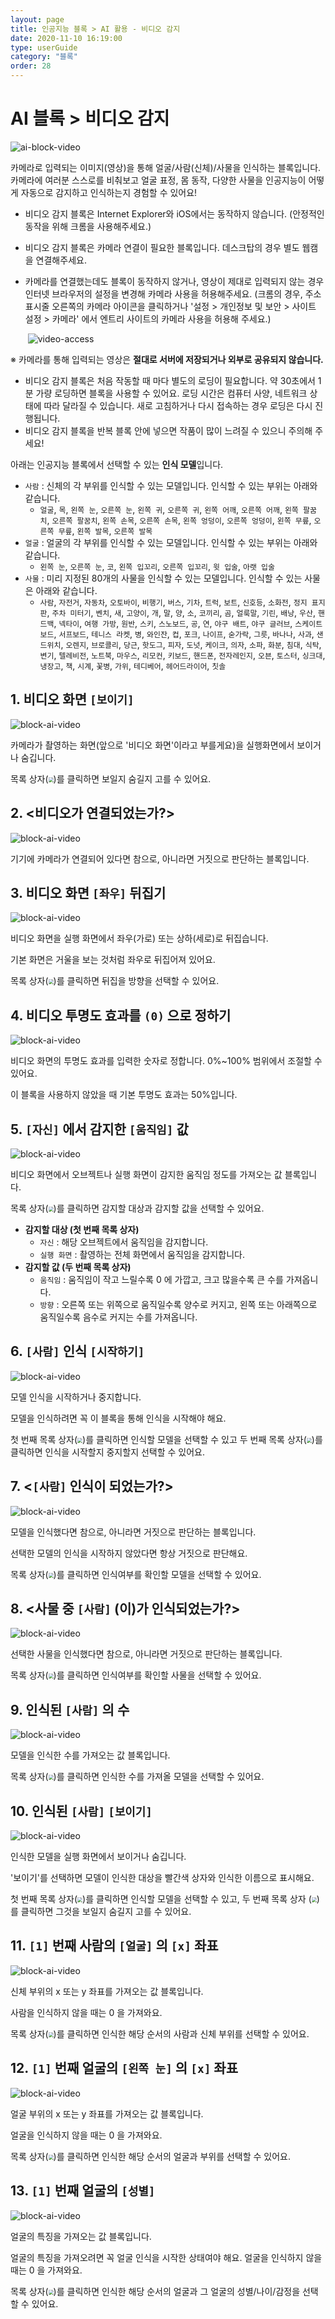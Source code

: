 ```yaml
---
layout: page
title: 인공지능 블록 > AI 활용 - 비디오 감지
date: 2020-11-10 16:19:00
type: userGuide
category: "블록"
order: 28
---
```


# AI 블록 > 비디오 감지

![ai-block-video](images/window/ai-block-video.png)

카메라로 입력되는 이미지(영상)을 통해 얼굴/사람(신체)/사물을 인식하는 블록입니다. 카메라에 여러분 스스로를 비춰보고 얼굴 표정, 몸 동작, 다양한 사물을 인공지능이 어떻게 자동으로 감지하고 인식하는지 경험할 수 있어요!
+ 비디오 감지 블록은 Internet Explorer와 iOS에서는 동작하지 않습니다.
(안정적인 동작을 위해 크롬을 사용해주세요.)
+ 비디오 감지 블록은 카메라 연결이 필요한 블록입니다. 데스크탑의 경우 별도 웹캠을 연결해주세요.
+ 카메라를 연결했는데도 블록이 동작하지 않거나, 영상이 제대로 입력되지 않는 경우 인터넷 브라우저의 설정을 변경해 카메라 사용을 허용해주세요.
(크롬의 경우, 주소 표시줄 오른쪽의 카메라 아이콘을 클릭하거나 '설정 > 개인정보 및 보안 > 사이트 설정 > 카메라' 에서 엔트리 사이트의 카메라 사용을 허용해 주세요.)

  ​                                                      ![video-access](images/window/video-access.png)

※ 카메라를 통해 입력되는 영상은 **절대로 서버에 저장되거나 외부로 공유되지 않습니다.**
+ 비디오 감지 블록은 처음 작동할 때 마다 별도의 로딩이 필요합니다. 약 30초에서 1분 가량 로딩하면 블록을 사용할 수 있어요. 로딩 시간은 컴퓨터 사양, 네트워크 상태에 따라 달라질 수 있습니다. 새로 고침하거나 다시 접속하는 경우 로딩은 다시 진행됩니다.
+ 비디오 감지 블록을 반복 블록 안에 넣으면 작품이 많이 느려질 수 있으니 주의해 주세요!

아래는 인공지능 블록에서 선택할 수 있는 **인식 모델**입니다.
+ `사람` : 신체의 각 부위를 인식할 수 있는 모델입니다. 인식할 수 있는 부위는 아래와 같습니다.
  + `얼굴`, `목`, `왼쪽 눈`, `오른쪽 눈`, `왼쪽 귀`, `오른쪽 귀`, `왼쪽 어깨`, `오른쪽 어깨`, `왼쪽 팔꿈치`, `오른쪽 팔꿈치`, `왼쪽 손목`, `오른쪽 손목`, `왼쪽 엉덩이`, `오른쪽 엉덩이`, `왼쪽 무릎`, `오른쪽 무릎`, `왼쪽 발목`, `오른쪽 발목`
+ `얼굴` : 얼굴의 각 부위를 인식할 수 있는 모델입니다. 인식할 수 있는 부위는 아래와 같습니다.
  + `왼쪽 눈`, `오른쪽 눈`, `코`, `왼쪽 입꼬리`, `오른쪽 입꼬리`, `윗 입술`, `아랫 입술`
+ `사물` : 미리 지정된 80개의 사물을 인식할 수 있는 모델입니다. 인식할 수 있는 사물은 아래와 같습니다.
  + `사람`, `자전거`, `자동차`, `오토바이`, `비행기`, `버스`, `기차`, `트럭`, `보트`, `신호등`, `소화전`, `정지 표지판`, `주차 미터기`, `벤치`, `새`, `고양이`, `개`, `말`, `양`, `소`, `코끼리`, `곰`, `얼룩말`, `기린`, `배낭`, `우산`, `핸드백`, `넥타이`, `여행 가방`, `원반`, `스키`, `스노보드`, `공`, `연`, `야구 배트`, `야구 글러브`, `스케이트보드`, `서프보드`, `테니스 라켓`, `병`, `와인잔`, `컵`, `포크`, `나이프`, `숟가락`, `그릇`, `바나나`, `사과`, `샌드위치`, `오렌지`, `브로콜리`, `당근`, `핫도그`, `피자`, `도넛`, `케이크`, `의자`, `소파`, `화분`, `침대`, `식탁`, `변기`, `텔레비전`, `노트북`, `마우스`, `리모컨`, `키보드`, `핸드폰`, `전자레인지`, `오븐`, `토스터`, `싱크대`, `냉장고`, `책`, `시계`, `꽃병`, `가위`, `테디베어`, `헤어드라이어`, `칫솔`

## 1. 비디오 화면 `[보이기]`

![block-ai-video](images/block-ai-video-01.png)

카메라가 촬영하는 화면(앞으로 '비디오 화면'이라고 부를게요)을 실행화면에서 보이거나 숨깁니다.

목록 상자(<img src="images/icon/dropdown-ai.png" style="zoom:50%;" />)를 클릭하면 보일지 숨길지 고를 수 있어요.

## 2. <비디오가 연결되었는가?>

![block-ai-video](images/block-ai-video-02.png)

기기에 카메라가 연결되어 있다면 참으로, 아니라면 거짓으로 판단하는 블록입니다.

## 3. 비디오 화면 `[좌우]` 뒤집기

![block-ai-video](images/block-ai-video-03.png)

비디오 화면을 실행 화면에서 좌우(가로) 또는 상하(세로)로 뒤집습니다.

기본 화면은 거울을 보는 것처럼 좌우로 뒤집어져 있어요.

목록 상자(<img src="images/icon/dropdown-ai.png" style="zoom:50%;" />)를 클릭하면 뒤집을 방향을 선택할 수 있어요.

## 4. 비디오 투명도 효과를 `(0)` 으로 정하기

![block-ai-video](images/block-ai-video-04.png)

비디오 화면의 투명도 효과를 입력한 숫자로 정합니다. 0%~100% 범위에서 조절할 수 있어요.

이 블록을 사용하지 않았을 때 기본 투명도 효과는 50%입니다.

## 5. `[자신]` 에서 감지한 `[움직임]` 값

![block-ai-video](images/block-ai-video-05.png)

비디오 화면에서 오브젝트나 실행 화면이 감지한 움직임 정도를 가져오는 값 블록입니다.

목록 상자(<img src="images/icon/dropdown-ai.png" style="zoom:50%;" />)를 클릭하면 감지할 대상과 감지할 값을 선택할 수 있어요.
+ **감지할 대상 (첫 번째 목록 상자)**
  + `자신`  : 해당 오브젝트에서 움직임을 감지합니다.  
  + `실행 화면` : 촬영하는 전체 화면에서 움직임을 감지합니다.
+ **감지할 값 (두 번째 목록 상자)**
  + `움직임` : 움직임이 작고 느릴수록 0 에 가깝고, 크고 많을수록 큰 수를 가져옵니다.
  + `방향` : 오른쪽 또는 위쪽으로 움직일수록 양수로 커지고, 왼쪽 또는 아래쪽으로 움직일수록 음수로 커지는 수를 가져옵니다.

## 6. `[사람]` 인식 `[시작하기]`

![block-ai-video](images/block-ai-video-06.png)

모델 인식을 시작하거나 중지합니다.

모델을 인식하려면 꼭 이 블록을 통해 인식을 시작해야 해요.

첫 번째 목록 상자(<img src="images/icon/dropdown-ai.png" style="zoom:50%;" />)를 클릭하면 인식할 모델을 선택할 수 있고 두 번째 목록 상자(<img src="images/icon/dropdown-ai.png" style="zoom:50%;" />)를 클릭하면 인식을 시작할지 중지할지 선택할 수 있어요.

## 7. <`[사람]` 인식이 되었는가?>

![block-ai-video](images/block-ai-video-07.png)

모델을 인식했다면 참으로, 아니라면 거짓으로 판단하는 블록입니다.

선택한 모델의 인식을 시작하지 않았다면 항상 거짓으로 판단해요.

목록 상자(<img src="images/icon/dropdown-ai.png" style="zoom:50%;" />)를 클릭하면 인식여부를 확인할 모델을 선택할 수 있어요.

## 8. <사물 중 `[사람]` (이)가 인식되었는가?>

![block-ai-video](images/block-ai-video-08.png)

선택한 사물을 인식했다면 참으로, 아니라면 거짓으로 판단하는 블록입니다.

목록 상자(<img src="images/icon/dropdown-ai.png" style="zoom:50%;" />)를 클릭하면 인식여부를 확인할 사물을 선택할 수 있어요.

## 9. 인식된 `[사람]` 의 수

![block-ai-video](images/block-ai-video-09.png)

모델을 인식한 수를 가져오는 값 블록입니다.

목록 상자(<img src="images/icon/dropdown-ai.png" style="zoom:50%;" />)를 클릭하면 인식한 수를 가져올 모델을 선택할 수 있어요.

## 10. 인식된 `[사람]` `[보이기]`

![block-ai-video](images/block-ai-video-10.png)

인식한 모델을 실행 화면에서 보이거나 숨깁니다.

'보이기'를 선택하면 모델이 인식한 대상을 빨간색 상자와 인식한 이름으로 표시해요.

첫 번째 목록 상자(<img src="images/icon/dropdown-ai.png" style="zoom:50%;" />)를 클릭하면 인식할 모델을 선택할 수 있고, 두 번째 목록 상자 (<img src="images/icon/dropdown-ai.png" style="zoom:50%;" />)를 클릭하면 그것을 보일지 숨길지 고를 수 있어요.

## 11. `[1]` 번째 사람의 `[얼굴]` 의 `[x]` 좌표

![block-ai-video](images/block-ai-video-11.png)

신체 부위의 x 또는 y 좌표를 가져오는 값 블록입니다.

사람을 인식하지 않을 때는 0 을 가져와요.

목록 상자(<img src="images/icon/dropdown-ai.png" style="zoom:50%;" />)를 클릭하면 인식한 해당 순서의 사람과 신체 부위를 선택할 수 있어요.

## 12. `[1]` 번째 얼굴의 `[왼쪽 눈]` 의 `[x]` 좌표

![block-ai-video](images/block-ai-video-12.png)

얼굴 부위의 x 또는 y 좌표를 가져오는 값 블록입니다.

얼굴을 인식하지 않을 때는 0 을 가져와요.

목록 상자(<img src="images/icon/dropdown-ai.png" style="zoom:50%;" />)를 클릭하면 인식한 해당 순서의 얼굴과 부위를 선택할 수 있어요.

## 13. `[1]` 번째 얼굴의 `[성별]`

![block-ai-video](images/block-ai-video-13.png)

얼굴의 특징을 가져오는 값 블록입니다.

얼굴의 특징을 가져오려면 꼭 얼굴 인식을 시작한 상태여야 해요. 얼굴을 인식하지 않을 때는 0 을 가져와요.

목록 상자(<img src="images/icon/dropdown-ai.png" style="zoom:50%;" />)를 클릭하면 인식한 해당 순서의 얼굴과 그 얼굴의 성별/나이/감정을 선택할 수 있어요.
